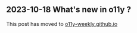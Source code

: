 ## 2023-10-18 What's new in o11y ?

This post has moved to [o11y-weekly.github.io](https://o11y-weekly.github.io/2023-10-18_What_is_not_an_observability_solution/NEWS/)
